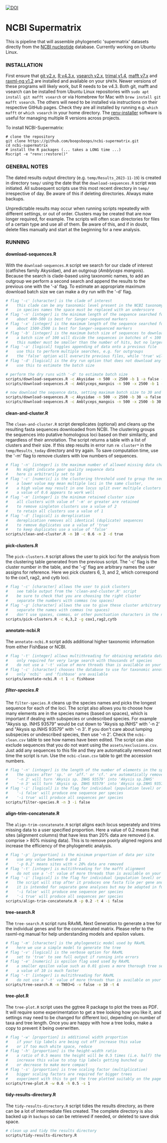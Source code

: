 [![DOI](https://zenodo.org/badge/689690400.svg)](https://zenodo.org/doi/10.5281/zenodo.10157383)

# NCBI Supermatrix

This is pipeline that will assemble phylogenetic 'supermatrix' datasets directly from the [NCBI nucleotide](https://www.ncbi.nlm.nih.gov/nucleotide) database. Currently working on Ubuntu Linux.


### INSTALLATION

First ensure that [git v2.x](https://git-scm.com/downloads), [R v4.3.x](https://cloud.r-project.org/), [vsearch v2.x](https://github.com/torognes/vsearch), [trimal v1.4](https://github.com/inab/trimal), [mafft v7.x](https://mafft.cbrc.jp/alignment/software/) and [raxml-ng v1.2](https://github.com/amkozlov/raxml-ng) are installed and available on your `$PATH`. Newer versions of these programs will likely work, but R needs to be v4.3. Both git, mafft and vsearch can be installed from Ubuntu Linux repositories with `sudo apt install git mafft vsearch` or via Homebrew for Mac with `brew install git mafft vsearch`. The others will need to be installed via instructions on their respective GitHub pages. Check they are all installed by running e.g. `which mafft` or `which vsearch` in your home directory. The [renv-installer](https://github.com/jcrodriguez1989/renv-installer) software is useful for managing multiple R versions across projects.

To install NCBI-Supermatrix:

```
# clone the repository 
git clone https://github.com/boopsboops/ncbi-supermatrix.git
cd ncbi-supermatrix
# install the R packages (... takes a LONG time ...)
Rscript -e "renv::restore()"
```


### GENERAL NOTES

The dated results output directory (e.g. `temp/Results_2023-11-19`) is created in directory `temp/` using the date that the `download-sequences.R` script was initiated. All subsequent scripts use this most recent directory in `temp/` irrespective of day. Be aware of this if deleting directories. Always make backups.

Unpredictable results may occur when running scripts repeatedly with different settings, or out of order. Clusters may be created that are now longer required, for example. The scripts will often scan directories for files of a certain type and use all of them. Be aware of this, and if in doubt, delete files manually and start at the beginning for a new analysis.


### RUNNING

#### download-sequences.R

With the `download-sequences.R` script we search for our clade of interest (catfishes family Akysidae), and an outgroup (_Amblyceps mangois_). Because the search is clade-based using taxonomic names, to add an outgroup we perform a second search and append the results to the previous one with the '-a' flag. To estimate an appropriate maximum download batch size we can make a dry run with the '-d' flag.

```bash
# flag '-c' [character] is the clade of interest
#    this clade can be any taxonomic level present in the NCBI taxonomy database (https://www.ncbi.nlm.nih.gov/taxonomy)
#    in species names the space must be replaced with an underscore
# flag '-n' [integer] is the minimum length of the sequence searched for (bp)
#    about 400-500 is best for Sanger-sequenced markers
# flag '-x' [integer] is the maximum length of the sequence searched for (bp)
#    about 1500-2500 is best for Sanger-sequenced markers
# flag '-b' [integer] is the maximum batch size of sequences to download from NCBI Entrez
#    a batch size of 100 will divide the sequences in batches of < 100 
#    this number must be smaller than the number of hits, but no larger than 9999
# flag '-a' [logical] toggles appending of data onto a previous file
#    use this to perform multiple searches, e.g. for outgroups
#    the 'false' option will overwrite previous files, while 'true' will add data
# flag '-d' [logical] is the dry run option that does not download any sequence data
#    use this to estimate the batch size

# perform the dry runs with '-d' to estimate batch size
scripts/download-sequences.R -c Akysidae -n 500 -x 2500 -b 1 -a false -d true
scripts/download-sequences.R -c Amblyceps_mangois -n 500 -x 2500 -b 1 -a false -d true

# now download the sequence data, setting maximum batch size to 30 and appending our outgroup Amblyceps mangois 
scripts/download-sequences.R -c Akysidae -n 500 -x 2500 -b 30 -a false -d false
scripts/download-sequences.R -c Amblyceps_mangois -n 500 -x 2500 -b 30 -a true -d false
```


#### clean-and-cluster.R

The `clean-and-cluster.R` script dereplicates (optional) and cleans up the resulting fasta sequences downloaded from NCBI. The clustering groups the sequences into putative homologous loci based on their similarity, and regardless of their annotation. The script returns a table with a list of clusters and their size. If this step results in error run `rm cluster*` in the `temp/Results_today` directory and try again. To save computation time, use the '-m' flag to remove clusters with low numbers of sequences.

```bash
# flag '-n' [integer] is the maximum number of allowed missing data characters (Ns) in the sequence
#    Ns might indicate poor quality sequence data
#    here is arbitrarily set to 10
# flag '-c' [numeric] is the clustering threshold used to group the sequences into homologs
#    a lower value may mean multiple loci in the same cluster, 
#    a high value may result in one locus split over multiple clusters
#    a value of 0.6 appears to work well
# flag '-m' [integer] is the minimum retained cluster size
#    all clusters with value of '-m' or greater are retained
#    to remove singleton clusters use a value of 2
#    to retain all clusters use a value of 1
# flag '-d' [logical] is dereplication
#    dereplication removes all identical (duplicate) sequences
#    to remove duplicates use a value of 'true'
#    to keep duplicates use a value of 'false'
scripts/clean-and-cluster.R -n 10 -c 0.6 -m 2 -d true
```


#### pick-clusters.R

The `pick-clusters.R` script allows the user to pick loci for the analysis from the clustering table generated from the previous script. The '-c' flag is the cluster number in the table, and the '-g' flag are arbitrary names the user assigns for reference. Here we pick clusters 6, 3, and 2, which correspond to the cox1, rag2, and cytb loci.

```bash
# flag '-c' [character] allows the user to pick clusters
#    see table output from the 'clean-and-cluster.R' script
#    be sure to check that you are choosing the right cluster
#    separate the numbers with commas (no spaces)
# flag '-g' [character] allows the use to give these cluster arbitrary names for reference
#    separate the names with commas (no spaces)
#    don't use spaces, commas, or other punctuation characters in the names
scripts/pick-clusters.R -c 6,3,2 -g cox1,rag2,cytb
```


#### annotate-ncbi.R

The `annotate-ncbi.R` script adds additional higher taxonomic information from either FishBase or NCBI.

```bash
# flag '-t' [integer] allows multithreading for obtaining metadata data from NCBI and FishBase
#    only required for very large search with thousands of species
#    do not use a '-t' value of more threads than is available on your machine
# flag '-c' [character] chooses the database to use for taxonomic annotation
#    only 'ncbi'  and 'fishbase' are available
scripts/annotate-ncbi.R -t 1 -c fishbase
```


##### filter-species.R

The `filter-species.R` cleans up the species names and picks the longest sequence for each of the loci. The script also allows you to choose how many elements are in the species names (based on spaces), which is important if dealing with subspecies or undescribed species. For example "Akysis sp. INHS 93579" would be cut down to "Akysis sp.INHS" with '-n 2' and "Akysis sp.INHS 93579" with '-n 3'. If you don't care about lumping subspecies or undescribed species, then use '-n 2'. Check the `ncbi-clean.csv` table to see how names have been edited. The script can also exclude sequences that you do not want using the `assets/exclusions.csv`. Just add any sequences to this file and they are automatically removed next time the script is run. Use the `ncbi-clean.csv` table to get the accession numbers. 

```bash
# flag '-n' [integer] is the length of the number of elements in the species name (delimited by spaces)
#    the spaces after 'sp.' or 'aff.' or 'cf.' are automatically removed
#    '-n 2' will turn 'Akysis sp. INHS 93579' into 'Akysis sp.INHS'
#    '-n 3' will turn 'Akysis sp. INHS 93579' into 'Akysis sp.INHS 93579'
# flag '-i' [logical] is the flag for individual (population level) or species level output
#    '-i false' will produce one sequence per species
#    '-i true' will produce all sequences per species
scripts/filter-species.R -n 3 -i false
```


#### align-trim-concatenate.R
The `align-trim-concatenate.R` script aligns each locus seperately and trims missing data to a user specified proportion. Here a value of 0.2 means that sites (alignment columns) that have less than 20% data are removed (i.e. comprise > 80% missing data). This is to remove poorly aligned regions and increase the efficiency of the phylogenetic analysis.

```bash
# flag '-p' [proportion] is the minimum proportion of data per site
#    use any value between 0 and 1
#    '-p 0.2' means sites with < 20% data are removed
# flag '-t' [integer] is multithreading for the mafft alignment
#    do not use a '-t' value of more threads than is available on your machine
# flag '-i' [logical] is the flag for individual (population level) or species level output
#    the script will stop after it produces one fasta file per gene and does not currently attempt to concatentate the genes
#    it is intended for separate gene analyses but may be adapted in future to concatenate
#    '-i false' will produce one sequence per species
#    '-i true' will produce all sequences per species
scripts/align-trim-concatenate.R -p 0.2 -t 4 -i false
```


#### tree-search.R

The `tree-search.R` script runs RAxML Next Generation to generate a tree for the individual genes and for the concatenated matrix. Please refer to the raxml-ng manual for help understanding models and epsilon values.

```bash
# flag '-m' [character] is the phylogenetic model used by RAxML
#    here we use a simple model to generate the tree
# flag '-v' [logical] is the verbose option for RAxML
#    set to 'true' to see full output if running into errors
# flag '-e' [numeric] is epsilon flag used used by RAxML
#    a smaller epsilon value such as 0.01 gives a more thorough tree search
#    a value of 10 is much faster 
# flag '-t' [integer] is multithreading for RAxML
#    do not use a '-t' value of more threads than is available on your machine
scripts/tree-search.R -m TN93+G -v false -e 10 -t 4
```


#### tree-plot.R

The `tree-plot.R` script uses the ggtree R package to plot the trees as PDF. It will require some experimentation to get a tree looking how you like it, and settings may need to be changed for different loci, depending on number of taxa and tree length. Once you are happy with how a tree looks, make a copy to prevent it being overwritten.

```bash
# flag '-w' [proportion] is additional width proportion
#    if your tip labels are being cut off increase this value
#    or if too much white space, reduce
# flag '-h' [proportion] is the height-width ratio
#    a ratio of 0.5 means the height will be 0.5 times (i.e. half) the width
#    increase this value to stop tip labels getting bunched up
#    or decrease to make more compact
# flag '-s' [proportion] is tree scaling factor (multiplicative)
#    bigger scaling factors are required for bigger trees
#    experiment with this to get the tree plotted suitably on the page
scripts/tree-plot.R -w 0.6 -h 0.5 -s 1
```


#### tidy-results-directory.R

The `tidy-results-directory.R` script tidies the results directory, as there can be a lot of intermediate files created. The complete directory is also backed up in `backups` so can be retrieved if needed, or deleted to save disk space.

```bash
# clean up and tidy the results directory
scripts/tidy-results-directory.R
```
